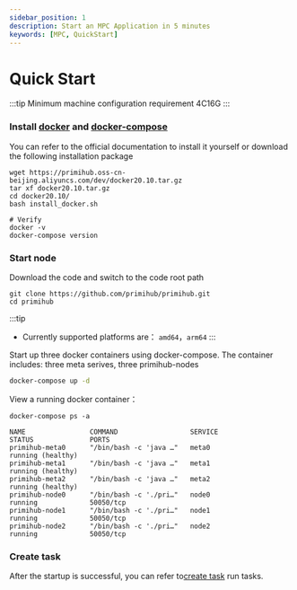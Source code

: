 ```yaml
---
sidebar_position: 1
description: Start an MPC Application in 5 minutes
keywords: [MPC, QuickStart]
---
```


# Quick Start

:::tip
Minimum machine configuration requirement 4C16G
:::

### Install [docker](https://docs.docker.com/install/overview/) and [docker-compose](https://docs.docker.com/compose/install/)

You can refer to the official documentation to install it yourself or download the following installation package
```
wget https://primihub.oss-cn-beijing.aliyuncs.com/dev/docker20.10.tar.gz
tar xf docker20.10.tar.gz
cd docker20.10/
bash install_docker.sh

# Verify
docker -v
docker-compose version
```
### Start node

Download the code and switch to the code root path

```shell
git clone https://github.com/primihub/primihub.git
cd primihub
```
:::tip
* Currently supported platforms are： `amd64`，`arm64`
:::

Start up three docker containers using docker-compose.
The container includes: three meta serives, three primihub-nodes

```bash
docker-compose up -d
```

View a running docker container：

```shell
docker-compose ps -a
```

```shell
NAME                COMMAND                  SERVICE             STATUS              PORTS
primihub-meta0      "/bin/bash -c 'java …"   meta0               running (healthy)   
primihub-meta1      "/bin/bash -c 'java …"   meta1               running (healthy)   
primihub-meta2      "/bin/bash -c 'java …"   meta2               running (healthy)   
primihub-node0      "/bin/bash -c './pri…"   node0               running             50050/tcp
primihub-node1      "/bin/bash -c './pri…"   node1               running             50050/tcp
primihub-node2      "/bin/bash -c './pri…"   node2               running             50050/tcp
```                                                   

### Create task

After the startup is successful, you can refer to[create task](https://docs.primihub.com/docs/category/%E5%88%9B%E5%BB%BA%E4%BB%BB%E5%8A%A1) run tasks.